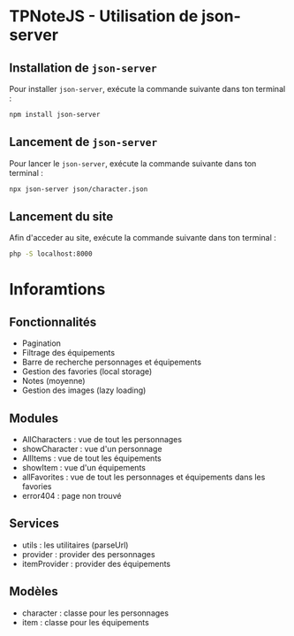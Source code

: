 # TPNoteJS - Utilisation de json-server

## Installation de `json-server`

Pour installer `json-server`, exécute la commande suivante dans ton terminal :

```bash
npm install json-server
```

## Lancement de `json-server`

Pour lancer le `json-server`, exécute la commande suivante dans ton terminal : 


```bash
npx json-server json/character.json
``` 

## Lancement du site

Afin d'acceder au site, exécute la commande suivante dans ton terminal : 

```bash
php -S localhost:8000
```

# Inforamtions

## Fonctionnalités
- Pagination
- Filtrage des équipements
- Barre de recherche personnages et équipements
- Gestion des favories (local storage)
- Notes (moyenne)
- Gestion des images (lazy loading)

## Modules
- AllCharacters : vue de tout les personnages
- showCharacter : vue d'un personnage
- AllItems : vue de tout les équipements
- showItem : vue d'un équipements
- allFavorites : vue de tout les personnages et équipements dans les favories
- error404 : page non trouvé

## Services
- utils : les utilitaires (parseUrl)
- provider : provider des personnages
- itemProvider : provider des équipements

## Modèles
- character : classe pour les personnages
- item : classe pour les équipements
